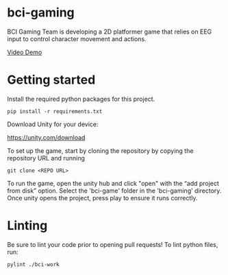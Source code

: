 # bci-gaming

BCI Gaming Team is developing a 2D platformer game that relies on EEG input to control character movement and actions.

[Video Demo](https://www.youtube.com/watch?v=bZJMjM7YEM4&ab_channel=GraceXu)

# Getting started

Install the required python packages for this project.

`pip install -r requirements.txt`

Download Unity for your device:

https://unity.com/download

To set up the game, start by cloning the repository by copying the repository URL and running 

`git clone <REPO URL>`

To run the game, open the unity hub and click "open" with the “add project from disk” option. 
Select the 'bci-game' folder in the 'bci-gaming' directory. 
Once unity opens the project, press play to ensure it runs correctly. 

# Linting

Be sure to lint your code prior to opening pull requests! To lint python files, run:

`pylint ./bci-work`
